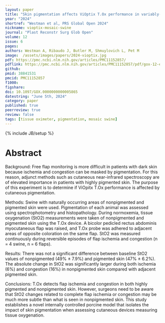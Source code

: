 ```yaml
---
layout: paper
title: "Skin pigmentation affects ViOptix T.Ox performance in variably-pigmented preclinical model of flap ischemia and congestion"
year: "2024"
shortref: "Westman et al, PRS Global Open 2024"
nickname: vioptix-mosaic-swine
journal: "Plast Reconstr Surg Glob Open"
volume: 12
issue: 6
pages: 
authors: Westman A, Ribaudo J, Butler M, Shmuylovich L, Pet M
image:  /assets/images/papers/2024-vioptix.jpg
pdf: https://pmc.ncbi.nlm.nih.gov/articles/PMC11152857/
pdflink: https://pmc.ncbi.nlm.nih.gov/articles/PMC11152857/pdf/gox-12-e5865.pdf
github: 
pmid: 38841531
pmcid: PMC11152857
f1000: 
figshare: 
doi: 10.1097/GOX.0000000000005865
datestring: "June 5th, 2024"
category: paper
published: true
peerreview: true
review: false
tags: [tissue oximeter, pigmentation, mosaic swine]
---
```

{% include JB/setup %}

# Abstract 

Background:
Free flap monitoring is more difficult in patients with dark skin because ischemia and congestion can be masked by pigmentation. For this reason, adjunct methods such as cutaneous near-infrared spectroscopy are of elevated importance in patients with highly pigmented skin. The purpose of this experiment is to determine if ViOpitx T.Ox performance is affected by cutaneous pigmentation.

Methods:
Swine with naturally occurring areas of nonpigmented and pigmented skin were used. Pigmentation of each animal was assessed using spectrophotometry and histopathology. During normoxemia, tissue oxygenation (StO2) measurements were taken of nonpigmented and pigmented skin using the T.Ox device. A bicolor pedicled rectus abdominis myocutaneous flap was raised, and T.Ox probe was adhered to adjacent areas of opposite coloration on the same flap. StO2 was measured continuously during reversible episodes of flap ischemia and congestion (n = 4 swine, n = 6 flaps).

Results:
There was not a significant difference between baseline StO2 values of nonpigmented (49% ± 7.9%) and pigmented skin (47% ± 6.2%). The absolute change in StO2 was significantly larger during both ischemia (6%) and congestion (16%) in nonpigmented skin compared with adjacent pigmented skin.

Conclusions:
T.Ox detects flap ischemia and congestion in both highly pigmented and nonpigmented skin. However, surgeons need to be aware that StO2 changes related to complete flap ischemia or congestion may be much more subtle than what is seen in nonpigmented skin. This study establishes a novel internally controlled porcine model that isolates the impact of skin pigmentation when assessing cutaneous devices measuring tissue oxygenation.